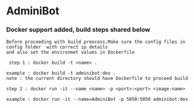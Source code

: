 # AdminiBot

### Docker support added, build steps shared below

```
Before proceeding with build preocess.Make sure the config files in config folder  with correct ip details 
and also set the environmet values in Dockerfile
```

 ```
  step 1 : docker build -t <name> . 
 
 example : docker build -t adminibot:dev . 
 note : the current directory should have Dockerfile to proceed build
  ```
 ```
 step 2 : docker run -it --name <name> -p <port>:<port> <image-name>
 
 example : docker run -it --name=AdminiBot -p 5050:5050 adminibot:dev
 
 ```
